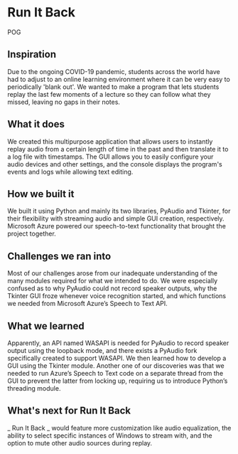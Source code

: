 # Run It Back
POG

## Inspiration
Due to the ongoing COVID-19 pandemic, students across the world have had to adjust to an online learning environment where it can be very easy to periodically 'blank out'. We wanted to make a program that lets students replay the last few moments of a lecture so they can follow what they missed, leaving no gaps in their notes.

## What it does
We created this multipurpose application that allows users to instantly replay audio from a certain length of time in the past and then translate it to a log file with timestamps. The GUI allows you to easily configure your audio devices and other settings, and the console displays the program's events and logs while allowing text editing.

## How we built it
We built it using Python and mainly its two libraries, PyAudio and Tkinter, for their flexibility with streaming audio and simple GUI creation, respectively. Microsoft Azure powered our speech-to-text functionality that brought the project together.

## Challenges we ran into
Most of our challenges arose from our inadequate understanding of the many modules required for what we intended to do. We were especially confused as to why PyAudio could not record speaker outputs, why the Tkinter GUI froze whenever voice recognition started, and which functions we needed from Microsoft Azure’s Speech to Text API.

## What we learned
Apparently, an API named WASAPI is needed for PyAudio to record speaker output using the loopback mode, and there exists a PyAudio fork specifically created to support WASAPI. We then learned how to develop a GUI using the Tkinter module. Another one of our discoveries was that we needed to run Azure’s Speech to Text code on a separate thread from the GUI to prevent the latter from locking up, requiring us to introduce Python’s threading module.

## What's next for Run It Back
_ Run It Back _ would feature more customization like audio equalization, the ability to select specific instances of Windows to stream with, and the option to mute other audio sources during replay.
